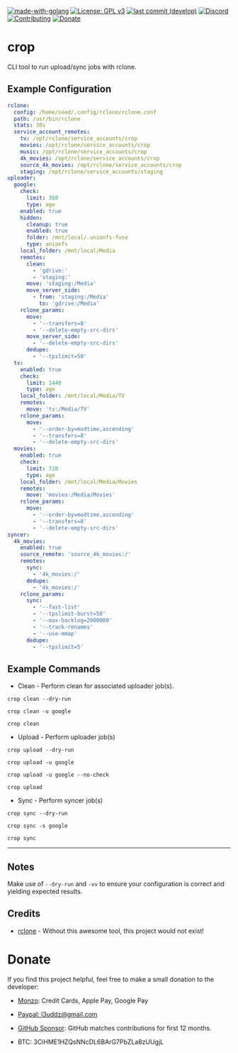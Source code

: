 [![made-with-golang](https://img.shields.io/badge/Made%20with-Golang-blue.svg?style=flat-square)](https://golang.org/)
[![License: GPL v3](https://img.shields.io/badge/License-GPL%203-blue.svg?style=flat-square)](https://github.com/l3uddz/crop/blob/master/LICENSE.md)
[![last commit (develop)](https://img.shields.io/github/last-commit/l3uddz/crop/develop.svg?colorB=177DC1&label=Last%20Commit&style=flat-square)](https://github.com/l3uddz/crop/commits/develop)
[![Discord](https://img.shields.io/discord/381077432285003776.svg?colorB=177DC1&label=Discord&style=flat-square)](https://discord.io/cloudbox)
[![Contributing](https://img.shields.io/badge/Contributing-gray.svg?style=flat-square)](CONTRIBUTING.md)
[![Donate](https://img.shields.io/badge/Donate-gray.svg?style=flat-square)](#donate)

# crop

CLI tool to run upload/sync jobs with rclone.

## Example Configuration

```yaml
rclone:
  config: /home/seed/.config/rclone/rclone.conf
  path: /usr/bin/rclone
  stats: 30s
  service_account_remotes:
    tv: /opt/rclone/service_accounts/crop
    movies: /opt/rclone/service_accounts/crop
    music: /opt/rclone/service_accounts/crop
    4k_movies: /opt/rclone/service_accounts/crop
    source_4k_movies: /opt/rclone/service_accounts/crop
    staging: /opt/rclone/service_accounts/staging
uploader:
  google:
    check:
      limit: 360
      type: age
    enabled: true
    hidden:
      cleanup: true
      enabled: true
      folder: /mnt/local/.unionfs-fuse
      type: unionfs
    local_folder: /mnt/local/Media
    remotes:
      clean:
        - 'gdrive:'
        - 'staging:'
      move: 'staging:/Media'
      move_server_side:
        - from: 'staging:/Media'
          to: 'gdrive:/Media'
    rclone_params:
      move:
        - '--transfers=8'
        - '--delete-empty-src-dirs'
      move_server_side:
        - '--delete-empty-src-dirs'
      dedupe:
        - '--tpslimit=50'
  tv:
    enabled: true
    check:
      limit: 1440
      type: age
    local_folder: /mnt/local/Media/TV
    remotes:
      move: 'tv:/Media/TV'
    rclone_params:
      move:
        - '--order-by=modtime,ascending'
        - '--transfers=8'
        - '--delete-empty-src-dirs'
  movies:
    enabled: true
    check:
      limit: 720
      type: age
    local_folder: /mnt/local/Media/Movies
    remotes:
      move: 'movies:/Media/Movies'
    rclone_params:
      move:
        - '--order-by=modtime,ascending'
        - '--transfers=8'
        - '--delete-empty-src-dirs'
syncer:
  4k_movies:
    enabled: true
    source_remote: 'source_4k_movies:/'
    remotes:
      sync:
        - '4k_movies:/'
      dedupe:
        - '4k_movies:/'
    rclone_params:
      sync:
        - '--fast-list'
        - '--tpslimit-burst=50'
        - '--max-backlog=2000000'
        - '--track-renames'
        - '--use-mmap'
      dedupe:
        - '--tpslimit=5'
```

## Example Commands

- Clean - Perform clean for associated uploader job(s).

`crop clean --dry-run`

`crop clean -u google`

`crop clean`

- Upload - Perform uploader job(s)

`crop upload --dry-run`

`crop upload -u google`

`crop upload -u google --no-check`

`crop upload`

- Sync - Perform syncer job(s)

`crop sync --dry-run`

`crop sync -s google`

`crop sync`

***

## Notes

Make use of `--dry-run` and `-vv` to ensure your configuration is correct and yielding expected results.

## Credits

- [rclone](https://github.com/rclone/rclone) - Without this awesome tool, this project would not exist!

# Donate

If you find this project helpful, feel free to make a small donation to the developer:

  - [Monzo](https://monzo.me/today): Credit Cards, Apple Pay, Google Pay

  - [Paypal: l3uddz@gmail.com](https://www.paypal.me/l3uddz)
  
  - [GitHub Sponsor](https://github.com/sponsors/l3uddz): GitHub matches contributions for first 12 months.

  - BTC: 3CiHME1HZQsNNcDL6BArG7PbZLa8zUUgjL